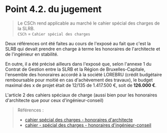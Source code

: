 <link rel="stylesheet" href="normal4.css" type="text/css" />

# Point  4.2. du jugement

> Le CSCh rend applicable au marché le cahier spécial des charges de la SLRB.  
> `CSCh` = `Cahier spécial des charges`

Deux références ont été faites au cours de l'exposé au fait que c'est la SLRB qui devait prendre en charge à terme les honoraires de l'architecte et de l'ingénieur en stabilité.

En outre, il a été précisé ailleurs dans l'exposé que, selon l'annexe 1 du Contrat de Gestion entre la SLRB et la Région de Bruxelles-Capitale, l'ensemble des honoraires accordé à la société LOREBRU (crédit budgétaire remboursable pour moitié en cas d'achèvement des travaux), le budget maximal des x de projet était de 12/135 de 1.417.500 &euro;, soit de **126.000 &euro;**.

L'article 2 des cahiers spéciaux de charge (aussi bien pour les honoraires d'architecte que pour ceux d'ingénieur-conseil) 

> Références :  
> * [cahier spécial des charges - honoraires d'architecte](https://docs.google.com/viewer?a=v&pid=sites&srcid=ZGVmYXVsdGRvbWFpbnxicmFiODByZWZzfGd4OjRiMDRjZWQ4Mjg1ZWJmZmQ)  
> * [cahier - spécial des charges - honoraires d'ingénieur-conseil](https://docs.google.com/viewer?a=v&pid=sites&srcid=ZGVmYXVsdGRvbWFpbnxicmFiODByZWZzfGd4OjIxOWJmNjczNmNkZTIyODA)


